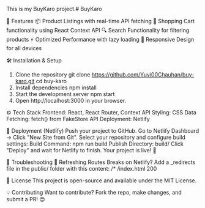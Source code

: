 This is my BuyKaro project.#   B u y K a r o 

 🚀 Features
📦 Product Listings with real-time API fetching
🛒 Shopping Cart functionality using React Context API
🔍 Search Functionality for filtering products
⚡ Optimized Performance with lazy loading
🎨 Responsive Design for all devices

🛠️ Installation & Setup
1. Clone the repository
git clone https://github.com/Yuvi00Chauhan/buy-karo.git
cd buy-karo
2. Install dependencies
npm install
3. Start the development server
npm start
4. Open http://localhost:3000 in your browser.

⚙️ Tech Stack
Frontend: React, React Router, Context API
Styling: CSS
Data Fetching: fetch() from FakeStore API
Deployment: Netlify

🚀 Deployment (Netlify)
Push your project to GitHub.
Go to Netlify Dashboard → Click "New Site from Git".
Select your repository and configure build settings:
Build Command: npm run build
Publish Directory: build/
Click "Deploy" and wait for Netlify to finish.
Your project is live! 🎉

🐞 Troubleshooting
🔹 Refreshing Routes Breaks on Netlify?
Add a _redirects file in the public/ folder with this content:
/*    /index.html   200

📜 License
This project is open-source and available under the MIT License.

💡 Contributing
Want to contribute? Fork the repo, make changes, and submit a PR! 😊
